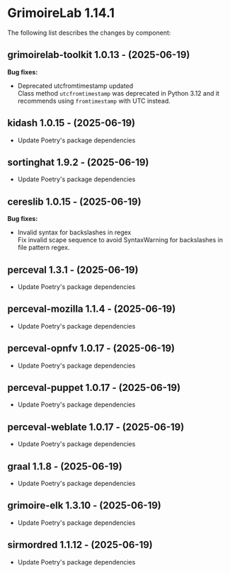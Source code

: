 # GrimoireLab 1.14.1
The following list describes the changes by component:

## grimoirelab-toolkit 1.0.13 - (2025-06-19)

**Bug fixes:**

 * Deprecated utcfromtimestamp updated\
   Class method `utcfromtimestamp` was deprecated in Python 3.12 and it
   recommends using `fromtimestamp` with UTC instead.

  ## kidash 1.0.15 - (2025-06-19)
  
  * Update Poetry's package dependencies
  ## sortinghat 1.9.2 - (2025-06-19)
  
  * Update Poetry's package dependencies
## cereslib 1.0.15 - (2025-06-19)

**Bug fixes:**

 * Invalid syntax for backslashes in regex\
   Fix invalid scape sequence to avoid SyntaxWarning for backslashes in
   file pattern regex.


  ## perceval 1.3.1 - (2025-06-19)
  
  * Update Poetry's package dependencies
  ## perceval-mozilla 1.1.4 - (2025-06-19)
  
  * Update Poetry's package dependencies
  ## perceval-opnfv 1.0.17 - (2025-06-19)
  
  * Update Poetry's package dependencies
  ## perceval-puppet 1.0.17 - (2025-06-19)
  
  * Update Poetry's package dependencies
  ## perceval-weblate 1.0.17 - (2025-06-19)
  
  * Update Poetry's package dependencies
  ## graal 1.1.8 - (2025-06-19)
  
  * Update Poetry's package dependencies
  ## grimoire-elk 1.3.10 - (2025-06-19)
  
  * Update Poetry's package dependencies
  ## sirmordred 1.1.12 - (2025-06-19)
  
  * Update Poetry's package dependencies
